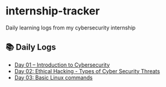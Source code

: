 # internship-tracker
Daily learning logs from my cybersecurity internship

## 📚 Daily Logs

- [Day 01 – Introduction to Cybersecurity](DAY-01/README.md)
- [Day 02: Ethical Hacking - Types of Cyber Security Threats](DAY-02/README.md)
- [Day 03: Basic Linux commands](DAY-03/README.md)
